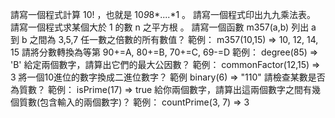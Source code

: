 請寫一個程式計算 10! ，也就是 10*9*8*....*1 。
請寫一個程式印出九九乘法表。
請寫一個程式求某個大於 1 的數 n 之平方根 。
請寫一個函數 m357(a,b) 列出 a 到 b 之間為 3,5,7 任一數之倍數的所有數值？
範例： m357(10,15) => 10, 12, 14, 15
請將分數轉換為等第 90+=A, 80+=B, 70+=C, 69-=D
範例： degree(85) => 'B'
給定兩個數字，請算出它們的最大公因數？
範例： commonFactor(12,15) => 3
將一個10進位的數字換成二進位數字？
範例 binary(6) => "110"
請檢查某數是否為質數？ 範例： isPrime(17) => true
給你兩個數字，請算出這兩個數字之間有幾個質數(包含輸入的兩個數字)？
範例： countPrime(3, 7) => 3